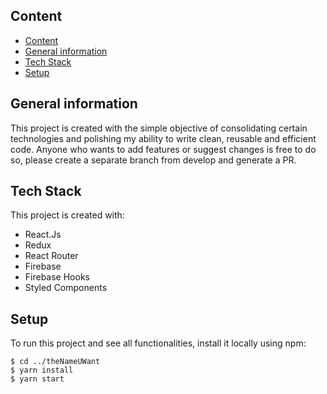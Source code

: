 ## Content
- [Content](#content)
- [General information](#general-information)
- [Tech Stack](#tech-stack)
- [Setup](#setup)

## General information
This project is created with the simple objective of consolidating certain technologies and polishing my ability to write clean, reusable and efficient code. Anyone who wants to add features or suggest changes is free to do so, please create a separate branch from develop and generate a PR.

## Tech Stack
This project is created with:
* React.Js
* Redux
* React Router
* Firebase
* Firebase Hooks
* Styled Components

## Setup
To run this project and see all functionalities, install it locally using npm:

```
$ cd ../theNameUWant
$ yarn install
$ yarn start
```